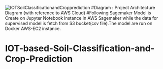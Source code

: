 ![IOTSoilClassificationandCropprediction](https://user-images.githubusercontent.com/67458633/113297059-d1e66400-9317-11eb-8f9a-8d253d0f9d16.jpg)
#Diagram : Project Architecture Diagram  (with reference to AWS Cloud)
#Following Sagemaker Model is Create on Jupyter Notebook Instance in AWS Sagemaker while the data for supervised model is fetch from S3 bucket(csv file).The model are run on Docker AWS-EC2 instance.
# IOT-based-Soil-Classification-and-Crop-Prediction
